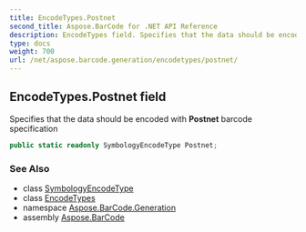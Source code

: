 ```yaml
---
title: EncodeTypes.Postnet
second_title: Aspose.BarCode for .NET API Reference
description: EncodeTypes field. Specifies that the data should be encoded with Postnet barcode specification
type: docs
weight: 700
url: /net/aspose.barcode.generation/encodetypes/postnet/
---
```

## EncodeTypes.Postnet field

Specifies that the data should be encoded with **Postnet** barcode specification

```csharp
public static readonly SymbologyEncodeType Postnet;
```

### See Also

* class [SymbologyEncodeType](../../symbologyencodetype/)
* class [EncodeTypes](../)
* namespace [Aspose.BarCode.Generation](../../encodetypes/)
* assembly [Aspose.BarCode](../../../)


